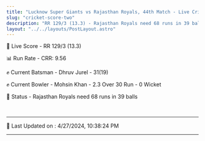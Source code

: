 ```yaml
---
title: "Lucknow Super Giants vs Rajasthan Royals, 44th Match - Live Cricket Score"
slug: "cricket-score-two"
description: "RR 129/3 (13.3) - Rajasthan Royals need 68 runs in 39 balls."
layout: "../../layouts/PostLayout.astro"
---
```


🔴 Live Score - RR 129/3 (13.3)  

📊 Run Rate - CRR: 9.56  

✊ Current Batsman - Dhruv Jurel - 31(19)  

✊ Current Bowler - Mohsin Khan - 2.3 Over 30 Run - 0 Wicket  

📑 Status - Rajasthan Royals need 68 runs in 39 balls

<br />

***

📝 Last Updated on : 4/27/2024, 10:38:24 PM

***

